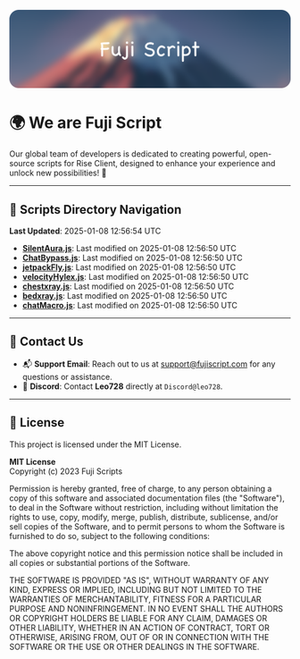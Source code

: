 ![Banner](.github/b.webp)

# 🌍 **We are Fuji Script**

Our global team of developers is dedicated to creating powerful, open-source scripts for Rise Client, designed to enhance your experience and unlock new possibilities! 🌟

---
<!-- SCRIPTS_NAVIGATION_START -->
## 📂 **Scripts Directory Navigation**

**Last Updated**: 2025-01-08 12:56:54 UTC

- **[SilentAura.js](scripts/SilentAura.js)**: Last modified on 2025-01-08 12:56:50 UTC
- **[ChatBypass.js](scripts/ChatBypass.js)**: Last modified on 2025-01-08 12:56:50 UTC
- **[jetpackFly.js](scripts/jetpackFly.js)**: Last modified on 2025-01-08 12:56:50 UTC
- **[velocityHylex.js](scripts/velocityHylex.js)**: Last modified on 2025-01-08 12:56:50 UTC
- **[chestxray.js](scripts/chestxray.js)**: Last modified on 2025-01-08 12:56:50 UTC
- **[bedxray.js](scripts/bedxray.js)**: Last modified on 2025-01-08 12:56:50 UTC
- **[chatMacro.js](scripts/chatMacro.js)**: Last modified on 2025-01-08 12:56:50 UTC

<!-- SCRIPTS_NAVIGATION_END -->

---

## 💬 **Contact Us**  
- 📬 **Support Email**: Reach out to us at [support@fujiscript.com](mailto:support@fujiscript.com) for any questions or assistance.  
- 💬 **Discord**: Contact **Leo728** directly at `Discord@leo728`.

---

## 📜 **License**

This project is licensed under the MIT License.  

**MIT License**  
Copyright (c) 2023 Fuji Scripts  

Permission is hereby granted, free of charge, to any person obtaining a copy of this software and associated documentation files (the "Software"), to deal in the Software without restriction, including without limitation the rights to use, copy, modify, merge, publish, distribute, sublicense, and/or sell copies of the Software, and to permit persons to whom the Software is furnished to do so, subject to the following conditions:  

The above copyright notice and this permission notice shall be included in all copies or substantial portions of the Software.  

THE SOFTWARE IS PROVIDED "AS IS", WITHOUT WARRANTY OF ANY KIND, EXPRESS OR IMPLIED, INCLUDING BUT NOT LIMITED TO THE WARRANTIES OF MERCHANTABILITY, FITNESS FOR A PARTICULAR PURPOSE AND NONINFRINGEMENT. IN NO EVENT SHALL THE AUTHORS OR COPYRIGHT HOLDERS BE LIABLE FOR ANY CLAIM, DAMAGES OR OTHER LIABILITY, WHETHER IN AN ACTION OF CONTRACT, TORT OR OTHERWISE, ARISING FROM, OUT OF OR IN CONNECTION WITH THE SOFTWARE OR THE USE OR OTHER DEALINGS IN THE SOFTWARE.  
